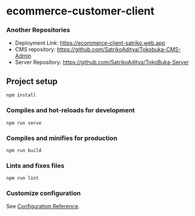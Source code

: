 # ecommerce-customer-client

### Another Repositories
- Deployment Link: https://ecommerce-client-satriko.web.app
- CMS repository: https://github.com/SatrikoAditya/Tokobuka-CMS-Admin
- Server Repository: https://github.com/SatrikoAditya/TokoBuka-Server

## Project setup
```
npm install
```

### Compiles and hot-reloads for development
```
npm run serve
```

### Compiles and minifies for production
```
npm run build
```

### Lints and fixes files
```
npm run lint
```

### Customize configuration
See [Configuration Reference](https://cli.vuejs.org/config/).
